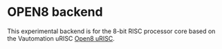 # OPEN8 backend

This experimental backend is for the 8-bit RISC processor core based on the Vautomation uRISC [Open8 uRISC](https://opencores.org/projects/open8_urisc).
